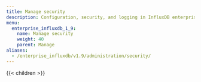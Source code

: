 ```yaml
---
title: Manage security
description: Configuration, security, and logging in InfluxDB enterprise.
menu:
  enterprise_influxdb_1_9:
    name: Manage security
    weight: 40
    parent: Manage
aliases:
  - /enterprise_influxdb/v1.9/administration/security/
---
```


<!--
Some customers may choose to install InfluxDB Enterprise with public internet access,
however doing so can inadvertently expose your data and invite unwelcome attacks on your database.
Check out the sections below for how protect the data in your InfluxDB Enterprise instance.

## Enable authentication

Password protect your InfluxDB Enterprise instance to keep any unauthorized individuals
from accessing your data.

Resources:
[Set up Authentication](/enterprise_influxdb/v1.9/administration/authentication_and_authorization/#set-up-authentication)

## Manage users and permissions

Restrict access by creating individual users and assigning them relevant
read and/or write permissions.

Resources:
[User types and privileges](/enterprise_influxdb/v1.9/administration/authentication_and_authorization/#user-types-and-privileges),
[User management commands](/enterprise_influxdb/v1.9/administration/authentication_and_authorization/#user-management-commands),
[Fine-grained authorization](/enterprise_influxdb/v1.9/guides/fine-grained-authorization/)

## Enable HTTPS

Using HTTPS secures the communication between clients and the InfluxDB server, and, in
some cases, HTTPS verifies the authenticity of the InfluxDB server to clients (bi-directional authentication).
The communicatio between the meta nodes and the data nodes are also secured via HTTPS.

Resources:
[Enabling HTTPS](/enterprise_influxdb/v1.9/guides/https_setup/)

## Secure your host

### Ports

For InfluxDB Enterprise data nodes, close all ports on each host except for port `8086`.
You can also use a proxy to port `8086`.  By default, data nodes and meta nodes communicate with each other over '8088','8089',and'8091'

For InfluxDB Enterprise, [backing up and restoring](/enterprise_influxdb/v1.9/administration/backup-and-restore/) is performed from the meta nodes.

### AWS Recommendations

InfluxData recommends implementing on-disk encryption; InfluxDB does not offer built-in support to encrypt the data.

-->

{{< children >}}
